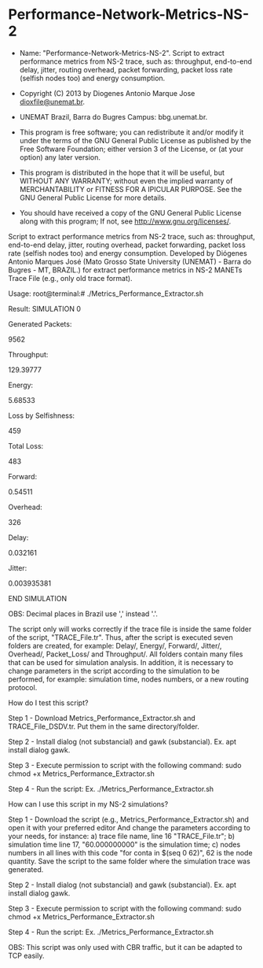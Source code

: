 # Performance-Network-Metrics-NS-2
 
  * Name: "Performance-Network-Metrics-NS-2". Script to extract performance metrics from NS-2 trace, such as: throughput, end-to-end delay, jitter, routing overhead, packet forwarding, packet loss rate (selfish nodes too) and energy consumption.                                           
  
  *   Copyright (C) 2013 by Diogenes Antonio Marque Jose dioxfile@unemat.br.                                            
  *   UNEMAT Brazil, Barra do Bugres Campus: bbg.unemat.br.                 
  *   This program is free software; you can redistribute it and/or modify it under the terms of the GNU General Public License as published by the Free Software Foundation; either version 3 of the License, or (at your option) any later version.                               
 
  *   This program is distributed in the hope that it will be useful,  but WITHOUT ANY WARRANTY; without even the implied warranty of MERCHANTABILITY or FITNESS FOR A IPICULAR PURPOSE.  See the GNU General Public License for more details.                          
  
  *   You should have received a copy of the GNU General Public License along with this program; If not, see <http://www.gnu.org/licenses/>.

  Script to extract performance metrics from NS-2 trace, such as: throughput, end-to-end delay, jitter, routing overhead, packet forwarding, packet loss rate (selfish nodes too) and energy consumption.
  Developed by Diógenes Antonio Marques José (Mato Grosso State University (UNEMAT) - Barra do Bugres - MT, BRAZIL.) for extract performance metrics in NS-2 MANETs Trace File (e.g., only old trace format).

Usage: root@terminal:# ./Metrics_Performance_Extractor.sh

Result: 
  SIMULATION 0
  
  Generated Packets:
  
  9562
  
  Throughput:
  
  129.39777
  
  Energy:
  
  5.68533
  
  Loss by Selfishness:
  
  459
  
  Total Loss:
  
  483
  
  Forward:
  
  0.54511
  
  Overhead:
  
  326
  
  Delay:
  
  0.032161
  
  Jitter:
  
  0.003935381
  
  END SIMULATION
  
  OBS: Decimal places in Brazil use ',' instead '.'.
  
  The script only will works correctly if the trace file is inside the same folder of the script, "TRACE_File.tr". Thus, after the script is executed seven folders are created, for example: Delay/, Energy/, Forward/, Jitter/, Overhead/, Packet_Loss/ and Throughput/. All folders contain many files that can be used for simulation analysis. In addition, it is necessary to change parameters in the script according to the simulation to be performed, for example: simulation time, nodes numbers, or a new routing protocol.
  
 How do I test this script?
 
 Step 1 - Download Metrics_Performance_Extractor.sh and TRACE_File_DSDV.tr. Put them in the same directory/folder.
 
 Step 2 - Install dialog (not substancial) and gawk (substancial). Ex. apt install dialog gawk.
 
 Step 3 - Execute permission to script with the following command: sudo chmod +x Metrics_Performance_Extractor.sh
 
 Step 4 - Run the script: Ex. ./Metrics_Performance_Extractor.sh
 
 
How can I use this script in my NS-2 simulations?

Step 1 - Download the script (e.g., Metrics_Performance_Extractor.sh) and open it with your preferred editor And change the parameters according to your needs, for instance: a) trace file name, line 16 "TRACE_File.tr"; b) simulation time line 17, "60.000000000" is the simulation time; c) nodes numbers in all lines with this code "for conta in $(seq 0 62)", 62 is the node quantity. Save the script to the same folder where the simulation trace was generated.

Step 2 - Install dialog (not substancial) and gawk (substancial). Ex. apt install dialog gawk.
 
Step 3 - Execute permission to script with the following command: sudo chmod +x Metrics_Performance_Extractor.sh
 
Step 4 - Run the script: Ex. ./Metrics_Performance_Extractor.sh
 

OBS: This script was only used with CBR traffic, but it can be adapted to TCP easily.
  
